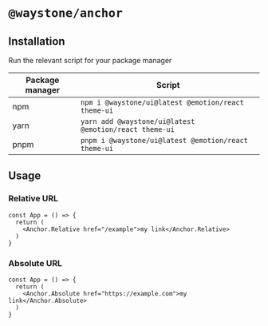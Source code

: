 # `@waystone/anchor`

## Installation

Run the relevant script for your package manager

| Package manager | Script                                                 |
| --------------- | ------------------------------------------------------ |
| npm             | `npm i @waystone/ui@latest @emotion/react theme-ui`    |
| yarn            | `yarn add @waystone/ui@latest @emotion/react theme-ui` |
| pnpm            | `pnpm i @waystone/ui@latest @emotion/react theme-ui`   |

## Usage

### Relative URL

```tsx
const App = () => {
  return (
    <Anchor.Relative href="/example">my link</Anchor.Relative>
  )
}
```

### Absolute URL

```tsx
const App = () => {
  return (
    <Anchor.Absolute href="https://example.com">my link</Anchor.Absolute>
  )
}
```
